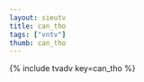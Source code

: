 ```yaml
--- 
layout: sieutv
title: can_tho
tags: ["vntv"]
thumb: can_tho
---
```

{% include tvadv key=can_tho %}
